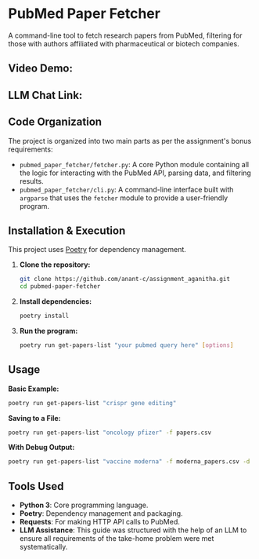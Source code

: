 # PubMed Paper Fetcher

A command-line tool to fetch research papers from PubMed, filtering for those with authors affiliated with pharmaceutical or biotech companies.

## Video Demo: 
## LLM Chat Link: 

## Code Organization 

The project is organized into two main parts as per the assignment's bonus requirements:

* `pubmed_paper_fetcher/fetcher.py`: A core Python module containing all the logic for interacting with the PubMed API, parsing data, and filtering results.
* `pubmed_paper_fetcher/cli.py`: A command-line interface built with `argparse` that uses the `fetcher` module to provide a user-friendly program.

## Installation & Execution

This project uses [Poetry](https://python-poetry.org/) for dependency management.

1.  **Clone the repository:**
    ```bash
    git clone https://github.com/anant-c/assignment_aganitha.git
    cd pubmed-paper-fetcher
    ```

2.  **Install dependencies:**
    ```bash
    poetry install
    ```

3.  **Run the program:**
    ```bash
    poetry run get-papers-list "your pubmed query here" [options]
    ```

## Usage

**Basic Example:**
```bash
poetry run get-papers-list "crispr gene editing"
```

**Saving to a File:**
```bash
poetry run get-papers-list "oncology pfizer" -f papers.csv
```

**With Debug Output:**
```bash
poetry run get-papers-list "vaccine moderna" -f moderna_papers.csv -d
```

## Tools Used

* **Python 3**: Core programming language.
* **Poetry**: Dependency management and packaging.
* **Requests**: For making HTTP API calls to PubMed.
* **LLM Assistance**: This guide was structured with the help of an LLM to ensure all requirements of the take-home problem were met systematically. 